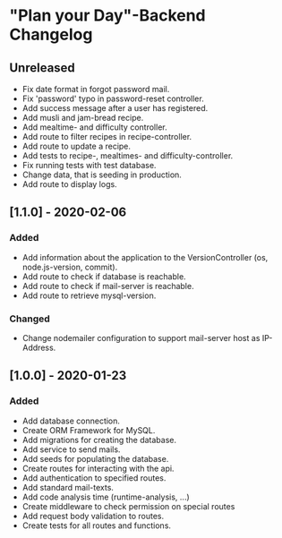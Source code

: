 # "Plan your Day"-Backend Changelog 

## Unreleased
 - Fix date format in forgot password mail.
 - Fix 'password' typo in password-reset controller.
 - Add success message after a user has registered.
 - Add musli and jam-bread recipe.
 - Add mealtime- and difficulty controller.
 - Add route to filter recipes in recipe-controller.
 - Add route to update a recipe.
 - Add tests to recipe-, mealtimes- and difficulty-controller.
 - Fix running tests with test database.
 - Change data, that is seeding in production.
 - Add route to display logs.

## [1.1.0] - 2020-02-06
### Added
 - Add information about the application to the VersionController (os, node.js-version, commit).
 - Add route to check if database is reachable.
 - Add route to check if mail-server is reachable.
 - Add route to retrieve mysql-version.
 
### Changed
 - Change nodemailer configuration to support mail-server host as IP-Address.

## [1.0.0] - 2020-01-23
### Added
 - Add database connection.
 - Create ORM Framework for MySQL.
 - Add migrations for creating the database.
 - Add service to send mails.
 - Add seeds for populating the database.
 - Create routes for interacting with the api.
 - Add authentication to specified routes.
 - Add standard mail-texts.
 - Add code analysis time (runtime-analysis, ...)
 - Create middleware to check permission on special routes
 - Add request body validation to routes.
 - Create tests for all routes and functions.
